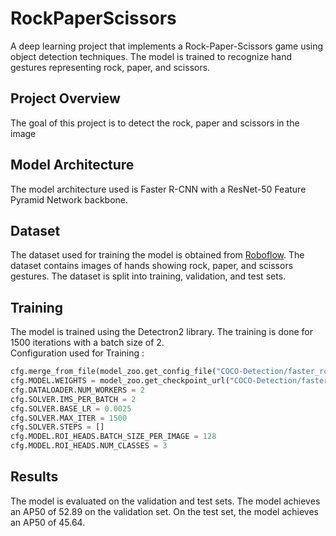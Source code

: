 # RockPaperScissors
A deep learning project that implements a  Rock-Paper-Scissors game using object detection techniques. The model is trained to recognize hand gestures representing rock, paper, and scissors.

## Project Overview
The goal of this project is to detect the rock, paper and scissors in the image

## Model Architecture
The model architecture used is Faster R-CNN with a ResNet-50 Feature Pyramid Network backbone.

## Dataset
The dataset used for training the model is obtained from [Roboflow](https://universe.roboflow.com/roboflow-58fyf/rock-paper-scissors-sxsw/dataset/14). The dataset contains images of hands showing rock, paper, and scissors gestures. The dataset is split into training, validation, and test sets.

## Training
The model is trained using the Detectron2 library. The training is done for 1500 iterations with a batch size of 2.<br/>
Configuration used for Training :
```python
cfg.merge_from_file(model_zoo.get_config_file("COCO-Detection/faster_rcnn_R_50_FPN_3x.yaml"))
cfg.MODEL.WEIGHTS = model_zoo.get_checkpoint_url("COCO-Detection/faster_rcnn_R_50_FPN_3x.yaml")
cfg.DATALOADER.NUM_WORKERS = 2
cfg.SOLVER.IMS_PER_BATCH = 2
cfg.SOLVER.BASE_LR = 0.0025
cfg.SOLVER.MAX_ITER = 1500
cfg.SOLVER.STEPS = []
cfg.MODEL.ROI_HEADS.BATCH_SIZE_PER_IMAGE = 128
cfg.MODEL.ROI_HEADS.NUM_CLASSES = 3
```

## Results
The model is evaluated on the validation and test sets. The model achieves an AP50 of 52.89 on the validation set. On the test set, the model achieves an AP50 of 45.64.
